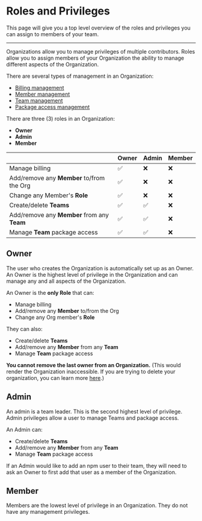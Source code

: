 # Roles and Privileges

This page will give you a top level overview of the roles and privileges
you can assign to members of your team.

<hr/>

Organizations allow you to manage privileges of multiple contributors. Roles
allow you to assign members of your Organization the ability to manage
different aspects of the Organization.

There are several types of management in an Organization:

- [Billing management]
- [Member management]
- [Team management]
- [Package access management]

There are three (3) roles in an Organization:

- **Owner**
- **Admin**
- **Member**

|                                             | **Owner** | **Admin** | **Member** |
|---------------------------------------------|-----------|-----------|------------|
| Manage billing                              | ✅         | ❌         | ❌          |
| Add/remove any **Member** to/from the Org   | ✅         | ❌         | ❌          |
| Change any Member's **Role**                | ✅         | ❌         | ❌          |
| Create/delete **Teams**                     | ✅         | ✅         | ❌          |
| Add/remove any **Member** from any **Team** | ✅         | ✅         | ❌          |
| Manage **Team** package access              | ✅         | ✅         | ❌          |

## Owner

The user who creates the Organization is automatically set up as an Owner.
An Owner is the highest level of privilege in the Organization and can
manage any and all aspects of the Organization.

An Owner is the **only Role** that can:

- Manage billing 
- Add/remove any **Member** to/from the Org
- Change any Org member's **Role** 

They can also:

- Create/delete **Teams**
- Add/remove any **Member** from any **Team**
- Manage **Team** package access

**You cannot remove the last owner from an Organization.** (This would
render the Organization inaccessible. If you are trying to delete your
organization, you can learn more [here][1].)

## Admin

An admin is a team leader. This is the second highest level of privilege.
Admin privileges allow a user to manage Teams and package access.

An Admin can:

- Create/delete **Teams**
- Add/remove any **Member** from any **Team**
- Manage **Team** package access

If an Admin would like to add an npm user to their team, they will need
to ask an Owner to first add that user as a member of the Organization.

## Member

Members are the lowest level of privilege in an Organization. They do not
have any management privileges.

[1]: renaming-and-or-deleting-an-org.md
[Package access management]: managing-package-access.md
[Member management]: managing-members.md
[Team management]: managing-teams.md
[Billing management]: managing-billing.md
